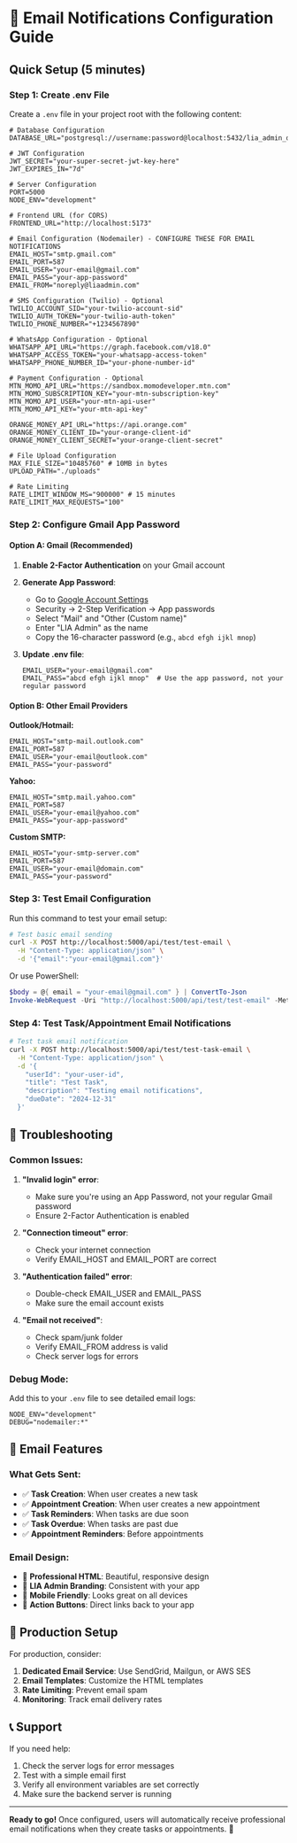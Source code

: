 # 📧 Email Notifications Configuration Guide

## Quick Setup (5 minutes)

### Step 1: Create .env File

Create a `.env` file in your project root with the following content:

```env
# Database Configuration
DATABASE_URL="postgresql://username:password@localhost:5432/lia_admin_db"

# JWT Configuration
JWT_SECRET="your-super-secret-jwt-key-here"
JWT_EXPIRES_IN="7d"

# Server Configuration
PORT=5000
NODE_ENV="development"

# Frontend URL (for CORS)
FRONTEND_URL="http://localhost:5173"

# Email Configuration (Nodemailer) - CONFIGURE THESE FOR EMAIL NOTIFICATIONS
EMAIL_HOST="smtp.gmail.com"
EMAIL_PORT=587
EMAIL_USER="your-email@gmail.com"
EMAIL_PASS="your-app-password"
EMAIL_FROM="noreply@liaadmin.com"

# SMS Configuration (Twilio) - Optional
TWILIO_ACCOUNT_SID="your-twilio-account-sid"
TWILIO_AUTH_TOKEN="your-twilio-auth-token"
TWILIO_PHONE_NUMBER="+1234567890"

# WhatsApp Configuration - Optional
WHATSAPP_API_URL="https://graph.facebook.com/v18.0"
WHATSAPP_ACCESS_TOKEN="your-whatsapp-access-token"
WHATSAPP_PHONE_NUMBER_ID="your-phone-number-id"

# Payment Configuration - Optional
MTN_MOMO_API_URL="https://sandbox.momodeveloper.mtn.com"
MTN_MOMO_SUBSCRIPTION_KEY="your-mtn-subscription-key"
MTN_MOMO_API_USER="your-mtn-api-user"
MTN_MOMO_API_KEY="your-mtn-api-key"

ORANGE_MONEY_API_URL="https://api.orange.com"
ORANGE_MONEY_CLIENT_ID="your-orange-client-id"
ORANGE_MONEY_CLIENT_SECRET="your-orange-client-secret"

# File Upload Configuration
MAX_FILE_SIZE="10485760" # 10MB in bytes
UPLOAD_PATH="./uploads"

# Rate Limiting
RATE_LIMIT_WINDOW_MS="900000" # 15 minutes
RATE_LIMIT_MAX_REQUESTS="100"
```

### Step 2: Configure Gmail App Password

#### Option A: Gmail (Recommended)

1. **Enable 2-Factor Authentication** on your Gmail account
2. **Generate App Password**:

   - Go to [Google Account Settings](https://myaccount.google.com/)
   - Security → 2-Step Verification → App passwords
   - Select "Mail" and "Other (Custom name)"
   - Enter "LIA Admin" as the name
   - Copy the 16-character password (e.g., `abcd efgh ijkl mnop`)

3. **Update .env file**:
   ```env
   EMAIL_USER="your-email@gmail.com"
   EMAIL_PASS="abcd efgh ijkl mnop"  # Use the app password, not your regular password
   ```

#### Option B: Other Email Providers

**Outlook/Hotmail:**

```env
EMAIL_HOST="smtp-mail.outlook.com"
EMAIL_PORT=587
EMAIL_USER="your-email@outlook.com"
EMAIL_PASS="your-password"
```

**Yahoo:**

```env
EMAIL_HOST="smtp.mail.yahoo.com"
EMAIL_PORT=587
EMAIL_USER="your-email@yahoo.com"
EMAIL_PASS="your-app-password"
```

**Custom SMTP:**

```env
EMAIL_HOST="your-smtp-server.com"
EMAIL_PORT=587
EMAIL_USER="your-email@domain.com"
EMAIL_PASS="your-password"
```

### Step 3: Test Email Configuration

Run this command to test your email setup:

```bash
# Test basic email sending
curl -X POST http://localhost:5000/api/test/test-email \
  -H "Content-Type: application/json" \
  -d '{"email":"your-email@gmail.com"}'
```

Or use PowerShell:

```powershell
$body = @{ email = "your-email@gmail.com" } | ConvertTo-Json
Invoke-WebRequest -Uri "http://localhost:5000/api/test/test-email" -Method POST -Body $body -ContentType "application/json"
```

### Step 4: Test Task/Appointment Email Notifications

```bash
# Test task email notification
curl -X POST http://localhost:5000/api/test/test-task-email \
  -H "Content-Type: application/json" \
  -d '{
    "userId": "your-user-id",
    "title": "Test Task",
    "description": "Testing email notifications",
    "dueDate": "2024-12-31"
  }'
```

## 🔧 Troubleshooting

### Common Issues:

1. **"Invalid login" error**:

   - Make sure you're using an App Password, not your regular Gmail password
   - Ensure 2-Factor Authentication is enabled

2. **"Connection timeout" error**:

   - Check your internet connection
   - Verify EMAIL_HOST and EMAIL_PORT are correct

3. **"Authentication failed" error**:

   - Double-check EMAIL_USER and EMAIL_PASS
   - Make sure the email account exists

4. **"Email not received"**:
   - Check spam/junk folder
   - Verify EMAIL_FROM address is valid
   - Check server logs for errors

### Debug Mode:

Add this to your `.env` file to see detailed email logs:

```env
NODE_ENV="development"
DEBUG="nodemailer:*"
```

## 📧 Email Features

### What Gets Sent:

- ✅ **Task Creation**: When user creates a new task
- ✅ **Appointment Creation**: When user creates a new appointment
- ✅ **Task Reminders**: When tasks are due soon
- ✅ **Task Overdue**: When tasks are past due
- ✅ **Appointment Reminders**: Before appointments

### Email Design:

- 🎨 **Professional HTML**: Beautiful, responsive design
- 🏢 **LIA Admin Branding**: Consistent with your app
- 📱 **Mobile Friendly**: Looks great on all devices
- 🔗 **Action Buttons**: Direct links back to your app

## 🚀 Production Setup

For production, consider:

1. **Dedicated Email Service**: Use SendGrid, Mailgun, or AWS SES
2. **Email Templates**: Customize the HTML templates
3. **Rate Limiting**: Prevent email spam
4. **Monitoring**: Track email delivery rates

## 📞 Support

If you need help:

1. Check the server logs for error messages
2. Test with a simple email first
3. Verify all environment variables are set correctly
4. Make sure the backend server is running

---

**Ready to go!** Once configured, users will automatically receive professional email notifications when they create tasks or appointments. 🎉
